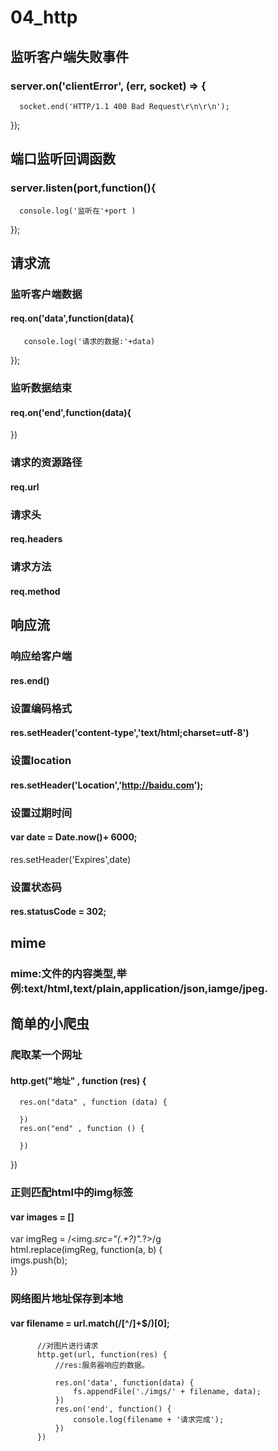 # 04_http


## 监听客户端失败事件

### server.on('clientError', (err, socket) => {  
      socket.end('HTTP/1.1 400 Bad Request\r\n\r\n');  
  });

## 端口监听回调函数

### server.listen(port,function(){  
      console.log('监听在'+port )  
  });

## 请求流

### 监听客户端数据

#### req.on('data',function(data){  
       console.log('请求的数据:'+data)  
  });

### 监听数据结束

#### req.on('end',function(data){  
    
  })

### 请求的资源路径

#### req.url

### 请求头

#### req.headers

### 请求方法

#### req.method

## 响应流

### 响应给客户端

#### res.end()

### 设置编码格式

#### res.setHeader('content-type','text/html;charset=utf-8')

### 设置location

#### res.setHeader('Location','http://baidu.com');

### 设置过期时间

#### var date = Date.now()+ 6000;  
  res.setHeader('Expires',date)

### 设置状态码

#### res.statusCode = 302;

## mime

### mime:文件的内容类型,举例:text/html,text/plain,application/json,iamge/jpeg.

## 简单的小爬虫

### 爬取某一个网址

#### http.get("地址" , function (res) {  
      res.on("data" , function (data) {  
    
      })  
      res.on("end" , function () {  
            
      })  
  })

### 正则匹配html中的img标签

#### var images = []  
  var imgReg = /<img.*src="(.+?)".*?>/g  
          html.replace(imgReg, function(a, b) {  
              imgs.push(b);  
          })

### 网络图片地址保存到本地

#### var filename = url.match(/[^\/]+$/)[0];  
    
          //对图片进行请求  
          http.get(url, function(res) {  
              //res:服务器响应的数据。  
    
              res.on('data', function(data) {  
                  fs.appendFile('./imgs/' + filename, data);  
              })  
              res.on('end', function() {  
                  console.log(filename + '请求完成');  
              })  
          })


